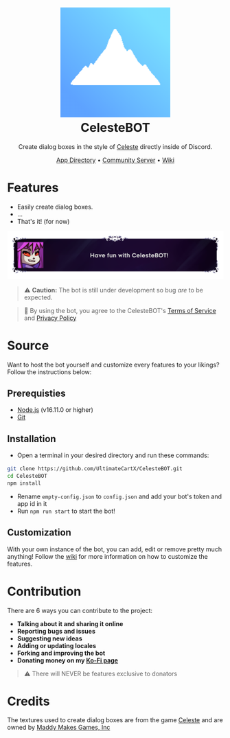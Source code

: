<h1 align="center">
  <br>
  <img src="logo.png" width="256" height="256">
  <br>
  CelesteBOT
  <br>
</h1>

<p align="center">
Create dialog boxes in the style of <a href="https://www.celestegame.com/">Celeste</a> directly inside of Discord.
</p>

<p align="center">
  <a href="https://discord.com/application-directory/1233051271280328745">App Directory</a>
  •
  <a href="https://discord.gg/ZRYC8R4W">Community Server</a>
  •
  <a href="https://github.com/UltimateCartX/CelesteBOT/wiki">Wiki</a>
</p>

# Features
- Easily create dialog boxes.
- ...
- That's it! (for now)

<p align="center">
<img src="exemple.png" max-width:100% max-height:100%>
</p>

> :warning: **Caution:** The bot is still under development so bug *are* to be expected.

> :memo: By using the bot, you agree to the CelesteBOT's [Terms of Service](https://github.com/UltimateCartX/CelesteBOT/blob/main/TOS.md) and [Privacy Policy](https://github.com/UltimateCartX/CelesteBOT/blob/main/PRIVACY.md)

# Source
Want to host the bot yourself and customize every features to your likings? Follow the instructions below:
## Prerequisties
- [Node.js](https://nodejs.org/en/) (v16.11.0 or higher)
- [Git](https://git-scm.com/downloads)
## Installation
- Open a terminal in your desired directory and run these commands:
```bash
git clone https://github.com/UltimateCartX/CelesteBOT.git
cd CelesteBOT
npm install
```
- Rename `empty-config.json` to `config.json` and add your bot's token and app id in it
- Run `npm run start` to start the bot!
## Customization
With your own instance of the bot, you can add, edit or remove pretty much anything! Follow the [wiki](https://github.com/UltimateCartX/CelesteBOT/wiki) for more information on how to customize the features.
# Contribution
There are 6 ways you can contribute to the project:
- **Talking about it and sharing it online**
- **Reporting bugs and issues**
- **Suggesting new ideas** 
- **Adding or updating locales**
- **Forking and improving the bot**
- **Donating money on my [Ko-Fi page](https://ko-fi.com/ultimatecartx)**

> :warning: There will NEVER be features exclusive to donators
# Credits
The textures used to create dialog boxes are from the game [Celeste](https://www.celestegame.com/) and are owned by [Maddy Makes Games, Inc](https://www.maddymakesgames.com/)
